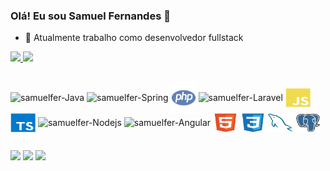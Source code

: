 ### Olá! Eu sou Samuel Fernandes 👋


- 🔭 Atualmente trabalho como desenvolvedor fullstack

<div>
  <a href="https://github.com/samuelfer">
  <img height="180em"  src="https://github-readme-stats.vercel.app/api?username=samuelfer&amp;show_icons=true&amp;theme=dracula&amp;include_all_commits=true&amp;count_private=true" style="max-width: 100%;">
  <img height="180em" src="https://github-readme-stats.vercel.app/api/top-langs/?username=samuelfer&amp;layout=compact&amp;langs_count=7&amp;theme=dracula" style="max-   width: 100%;">
</a>
</div>

##
<div>
  <img align="center" alt="samuelfer-Java"  height="30" width="40"  src="https://cdn.jsdelivr.net/gh/devicons/devicon/icons/java/java-original.svg" style="max-width: 100%;" />
  <img align="center" alt="samuelfer-Spring" title="Spring framework"  height="30" width="40"  src="https://cdn.jsdelivr.net/gh/devicons/devicon/icons/spring/spring-original.svg" style="max-width: 100%;" />
 <img align="center" alt="samuelfer-Php"  height="50" width="40"  src="https://raw.githubusercontent.com/devicons/devicon/master/icons/php/php-plain.svg" style="max-width: 100%;" />
  <img align="center" alt="samuelfer-Laravel"  height="30" width="40"  src="https://cdn.jsdelivr.net/gh/devicons/devicon/icons/laravel/laravel-plain-wordmark.svg" style="max-width: 100%;" />
  <img align="center" alt="samuelfer-Js" height="30" width="40" src="https://raw.githubusercontent.com/devicons/devicon/master/icons/javascript/javascript-plain.svg" style="max-width: 100%;">
  <img align="center" alt="samuelfer-Ts" height="30" width="40" src="https://raw.githubusercontent.com/devicons/devicon/master/icons/typescript/typescript-plain.svg" style="max-width: 100%;">
   <img align="center" alt="samuelfer-Nodejs" height="30" width="40" src="https://cdn.jsdelivr.net/gh/devicons/devicon/icons/nodejs/nodejs-original.svg" style="max-width: 100%;">
   <img align="center" alt="samuelfer-Angular" height="30" width="40" src="https://cdn.jsdelivr.net/gh/devicons/devicon/icons/angularjs/angularjs-original.svg" style="max-width: 100%;">       
  <img align="center" alt="samuelfer-HTML" height="30" width="40" src="https://raw.githubusercontent.com/devicons/devicon/master/icons/html5/html5-original.svg" style="max-width: 100%;">
  <img align="center" alt="samuelfer-CSS" height="30" width="40" src="https://raw.githubusercontent.com/devicons/devicon/master/icons/css3/css3-original.svg" style="max-width: 100%;">
  <img align="center" alt="samuelfer-Mysql" height="30" width="40" src="https://raw.githubusercontent.com/devicons/devicon/master/icons/mysql/mysql-original.svg" style="max-width: 100%;">
  <img align="center" alt="samuelfer-Postgres" height="30" width="40" src="https://raw.githubusercontent.com/devicons/devicon/master/icons/postgresql/postgresql-original.svg" style="max-width: 100%;">
</div>

##

<div>
  <a href="https://www.linkedin.com/in/samuel-fernandes-637a2b66/" rel="nofollow"><img src="https://img.shields.io/badge/-LinkedIn-%230077B5?style=for-the-badge&logo=linkedin&logoColor=white" style="max-width: 100%;"></a>  
   <a href="#" rel="nofollow"><img src="https://img.shields.io/badge/Discord-7289DA?style=for-the-badge&logo=discord&logoColor=white" style="max-width: 100%;"></a>  
   <a href="mailto:samuelfesant@gmail.com" rel="nofollow"><img src="https://img.shields.io/badge/-Gmail-%23333?style=for-the-badge&logo=gmail&logoColor=white" style="max-width: 100%;"></a>  
</div>
  
